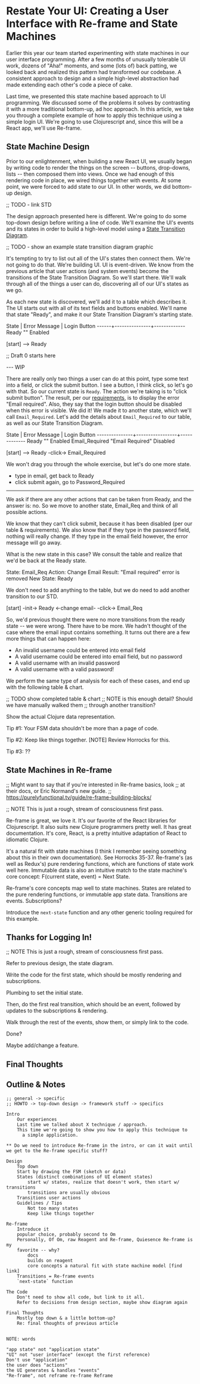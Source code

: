 # Restate Your UI: Creating a User Interface with Re-frame and State Machines

Earlier this year our team started experimenting with state machines in our
user interface programming.  After a few months of unusually tolerable UI work,
dozens of "Aha!" moments, and some (lots of) back patting, we looked back and
realized this pattern had transformed our codebase.  A consistent approach to
design and a simple high-level abstraction had made extending each other's code
a piece of cake.

Last time, we presented this state machine based approach to UI programming.
We discussed some of the problems it solves by contrasting it with a more
traditional bottom-up, ad hoc approach.  In this article, we take you through a
complete example of how to apply this technique using a simple login UI. We're
going to use Clojurescript and, since this will be a React app, we'll use
Re-frame.


## State Machine Design

Prior to our enlightenment, when building a new React UI, we usually began by
writing code to render the things on the screen -- buttons, drop-downs, lists
-- then composed them into views.  Once we had enough of this rendering code in
place, we wired things together with events.  At some point, we were forced to
add state to our UI. In other words, we did bottom-up design.

;; TODO - link STD

The design approach presented here is different.  We're going to do some
top-down design before writing a line of code.  We'll examine the UI's events
and its states in order to build a high-level model using a [State Transition
Diagram]().

;; TODO - show an example state transition diagram graphic

It's tempting to try to list out all of the UI's states then connect them.
We're not going to do that. We're building UI. UI is event-driven.  We know
from the previous article that user actions (and system events) become the
transitions of the State Transition Diagram.  So we'll start there.  We'll walk
through all of the things a user can do, discovering all of our UI's states as
we go.

As each new state is discovered, we'll add it to a table which describes it.
The UI starts out with all of its text fields and buttons enabled.  We'll name
that state "Ready", and make it our State Transition Diagram's starting state.

State | Error Message | Login Button
------+---------------+-------------
Ready   ""              Enabled

[start] --> Ready

;; Draft 0 starts here

--- WIP

There are really only two things a user can do at this point, type some text
into a field, or click the submit button.  I see a button, I think click, so
let's go with that.  So our current state is `Ready`. The action we're taking
is to "click submit button".  The result, per our
[requirements](README.md#requirements), is to display the error "Email
required".  Also, they say that the login button should be disabled when this
error is visible.  We did it! We made it to another state, which we'll call
`Email_Required`. Let's add the details about `Email_Required` to our table, as
well as our State Transition Diagram.

State          | Error Message   | Login Button
---------------+-----------------+-------------
Ready            ""                Enabled
Email_Required   "Email Required"  Disabled

[start] --> Ready -click-> Email_Required

We won't drag you through the whole exercise, but let's do one more state.

* type in email, get back to Ready
* click submit again, go to Password_Required

---

We ask if there are any other actions that can be taken from Ready,
and the answer is: no. So we move to another state, Email_Req and
think of all possible actions.

We know that they can't click submit, because it has been disabled
(per our table & requirements). We also know that if they type in
the password field, nothing will really change. If they type in
the email field however, the error message will go away.

What is the new state in this case? We consult the table and
realize that we'd be back at the Ready state.

State: Email_Req
Action: Change Email
Result: "Email required" error is removed
New State: Ready

We don't need to add anything to the table, but we do need to
add another transition to our STD.

[start] -init-> Ready <-change email- -click-> Email_Req

So, we'd previous thought there were no more transitions from
the ready state -- we were wrong. There have to be more. We
hadn't thought of the case where the email input contains
something. It turns out there are a few more things that can
happen here:

* An invalid username could be entered into email field
* A valid username could be entered into email field, but no password
* A valid username with an invalid password
* A valid username with a valid password!

We perform the same type of analysis for each of these cases,
and end up with the following table & chart.

;; TODO show completed table & chart
;; NOTE is this enough detail? Should we have manually walked them
;; through another transition?

Show the actual Clojure data representation.

Tip #1: Your FSM data shouldn't be more than a page of code.

Tip #2: Keep like things together. [NOTE] Review Horrocks for this.

Tip #3: ??


## State Machines in Re-frame

;; Might want to say that if you're interested in Re-frame basics, look
;; at their docs, or Eric Normand's new guide.
;; https://purelyfunctional.tv/guide/re-frame-building-blocks/

;; NOTE This is just a rough, stream of consciousness first pass.

Re-frame is great, we love it. It's our favorite of the React libraries for
Clojurescript. It also suits new Clojure programmers pretty well. It has
great documentation. It's core, React, is a pretty intuitive adaptation
of React to idiomatic Clojure.

It's a natural fit with state machines (I think I remember seeing something
about this in their own documentation). See Horrocks 35-37. Re-frame's
(as well as Redux's) pure rendering functions, which are functions of state
work well here. Immutable data is also an intuitive match to the
state machine's core concept: F(current state, event) = Next State.

Re-frame's core concepts map well to state machines. States are related to
the pure rendering functions, or immutable app state data. Transitions
are events. Subscriptions?

Introduce the `next-state` function and any other generic tooling required
for this example.


## Thanks for Logging In!

;; NOTE This is just a rough, stream of consciousness first pass.

Refer to previous design, the state diagram.

Write the code for the first state, which should be mostly rendering and
subscriptions.

Plumbing to set the initial state.

Then, do the first real transition, which should be an event, followed by
updates to the subscriptions & rendering.

Walk through the rest of the events, show them, or simply link to the code.

Done?

Maybe add/change a feature.


## Final Thoughts



## Outline & Notes

    ;; general -> specific
    ;; HOWTO -> top-down design -> framework stuff -> specifics

    Intro
        Our experiences
        Last time we talked about X technique / approach.
        This time we're going to show you how to apply this technique to
          a simple application.

    ** Do we need to introduce Re-frame in the intro, or can it wait until
    we get to the Re-frame specific stuff?

    Design
        Top down
        Start by drawing the FSM (sketch or data)
        States (distinct combinations of UI element states)
            start w/ states, realize that doesn't work, then start w/ transitions
            transitions are usually obvious
        Transitions user actions
        Guidelines / Tips
            Not too many states
            Keep like things together

    Re-frame
        Introduce it
        popular choice, probably second to Om
        Personally, Of Om, raw Reagent and Re-frame, Quiesence Re-frame is my
        favorite -- why?
            docs
            builds on reagent
            core concepts a natural fit with state machine model [find link]
        Transitions = Re-frame events
        `next-state` function

    The Code
        Don't need to show all code, but link to it all.
        Refer to decisions from design section, maybe show diagram again

    Final Thoughts
        Mostly top down & a little bottom-up?
        Re: final thoughts of previous article


    NOTE: words

    "app state" not "application state"
    "UI" not "user interface" (except the first reference)
    Don't use "application"
    the user does "actions"
    the UI generates & handles "events"
    "Re-frame", not reframe re-frame Reframe
